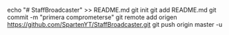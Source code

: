 echo "# StaffBroadcaster" >> README.md 
git init 
git add README.md 
git commit -m "primera comprometerse" 
git remote add origen https://github.com/SpartenYT/StaffBroadcaster.git
 git push origin master -u